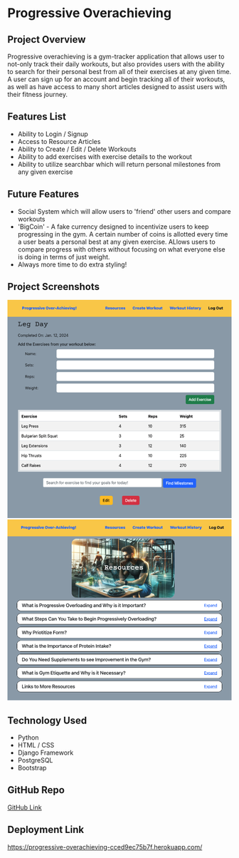 # Progressive Overachieving

## Project Overview
Progressive overachieving is a gym-tracker application that allows user to not-only track their daily workouts, but also provides users with the ability to search for their personal best from all of their exercises at any given time. A user can sign up for an account and begin tracking all of their workouts, as well as have access to many short articles designed to assist users with their fitness journey.

## Features List
- Ability to Login / Signup
- Access to Resource Articles
- Ability to Create / Edit / Delete Workouts
- Ability to add exercises with exercise details to the workout
- Ability to utilize searchbar which will return personal milestones from any given exercise

## Future Features
- Social System which will allow users to 'friend' other users and compare workouts
- 'BigCoin' - A fake currency designed to incentivize users to keep progressing in the gym. A certain number of coins is allotted every time a user beats a personal best at any given exercise. ALlows users to compare progress with others without focusing on what everyone else is doing in terms of just weight.
- Always more time to do extra styling!

## Project Screenshots
![Alt text](./images/Detail_Page.png?raw=true "Workout Details")
![Alt text](./images/Resources_Page.png?raw=true "Resources Page")

## Technology Used
- Python
- HTML / CSS
- Django Framework
- PostgreSQL
- Bootstrap

## GitHub Repo 
[GitHub Link](https://github.com/CarterN2000/Project-4)

## Deployment Link
https://progressive-overachieving-cced9ec75b7f.herokuapp.com/
